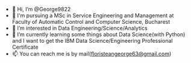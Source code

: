 - 👋 Hi, I’m @George9822
- 📕 I'm pursuing a MSc in Service Engineering and Management at Faculty of Automatic Control and Computer Science, Bucharest
- 👀 I’m interested in Data Engineering/Science/Analytics
- 🌱 I’m currently learning some things about Data Science(with Python) and I want to get the IBM Data Science/Engineering Professional Certificate
- 📫 You can reach me is by mail(floristeangeorge63@gmail.com)

<!---
George9822/George9822 is a ✨ special ✨ repository because its `README.md` (this file) appears on your GitHub profile.
You can click the Preview link to take a look at your changes.
--->
